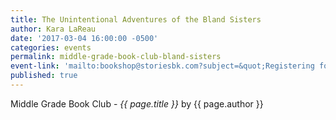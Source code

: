 ```yaml
---
title: The Unintentional Adventures of the Bland Sisters
author: Kara LaReau
date: '2017-03-04 16:00:00 -0500'
categories: events
permalink: middle-grade-book-club-bland-sisters
event-link: 'mailto:bookshop@storiesbk.com?subject=&quot;Registering for 3/4 Middle Reader Book Club&quot;'
published: true
---
```

Middle Grade Book Club - *{{ page.title }}* by {{ page.author }}
